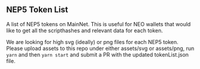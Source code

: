## NEP5 Token List

A list of NEP5 tokens on MainNet. This is useful for NEO wallets that would like to get all the scripthashes and relevant data for each token.

We are looking for high svg (ideally) or png files for each NEP5 token. Please upload assets to this repo under either assets/svg or assets/png, run `yarn` and then `yarn start` and submit a PR with the updated tokenList.json file.
